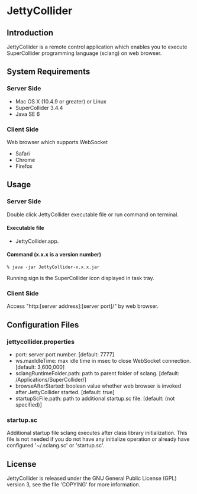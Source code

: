 JettyCollider
=============

Introduction
------------
JettyCollider is a remote control application which enables you to execute SuperCollider programming language (sclang) on web browser.

System Requirements
-------------------
### Server Side
  - Mac OS X (10.4.9 or greater) or Linux
  - SuperCollider 3.4.4
  - Java SE 6

### Client Side
Web browser which supports WebSocket

  - Safari
  - Chrome
  - Firefox

Usage
-----
### Server Side
Double click JettyCollider executable file or run command on terminal.

#### Executable file
  - JettyCollider.app.

#### Command (x.x.x is a version number)
```
% java -jar JettyCollider-x.x.x.jar 
```

Running sign is the SuperCollider icon displayed in task tray.

### Client Side
Access "http:[server address]:[server port]/" by web browser.

Configuration Files
-------------------
### jettycollider.properties
  - port: server port number. [default: 7777]
  - ws.maxIdleTime: max idle time in msec to close WebSocket connection. [default: 3,600,000]
  - sclangRuntimeFolder.path: path to parent folder of sclang. [default: /Applications/SuperCollider/]
  - browseAfterStarted: boolean value whether web browser is invoked after JettyCollider started. [default: true]
  - startupScFile.path: path to additional startup.sc file. [default: (not specified)]

### startup.sc
Additional startup file sclang executes after class library initialization. This file is not needed if you do not have any initialize operation or already have configured '~/.sclang.sc' or 'startup.sc'.

License
-------
JettyCollider is released under the GNU General Public License (GPL) version 3, see the file 'COPYING' for more information.
